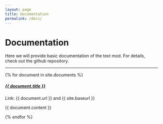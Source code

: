 ```yaml
---
layout: page
title: Documentation
permalink: /docs/
---
```


# Documentation

Here we will provide basic documentation of the text mod. For details, check out the github repository. 

<div class="section-index">
    <hr class="panel-line">
    {% for document in site.documents  %}        
    <div class="entry">
    <h5><a href="{{ document.url | prepend: site.baseurl }}">{{ document.title }}</a></h5>
    <p>Link: {{ document.url }} and {{ site.baseurl }} </p>
    <p>{{ document.content }}</p>
    </div>{% endfor %}
</div>
